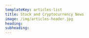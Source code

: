 ```yaml
---
templateKey: articles-list
title: Stock and Cryptocurrency News
image: /img/articles-header.jpg
heading: 
subheading: 
---
```

